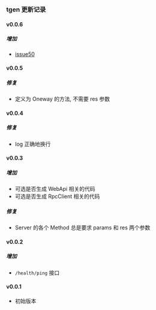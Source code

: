 ### tgen 更新记录

#### v0.0.6
##### 增加
-   [issue50](https://github.com/ezbuy/tgen/issues/50)

#### v0.0.5
##### 修复
-   定义为 Oneway 的方法, 不需要 res 参数

#### v0.0.4
##### 修复
-   log 正确地换行

#### v0.0.3
##### 增加
-   可选是否生成 WebApi 相关的代码
-   可选是否生成 RpcClient 相关的代码

##### 修复
-   Server 的各个 Method 总是要求 params 和 res 两个参数

#### v0.0.2
##### 增加
-   `/health/ping` 接口

#### v0.0.1
-   初始版本
